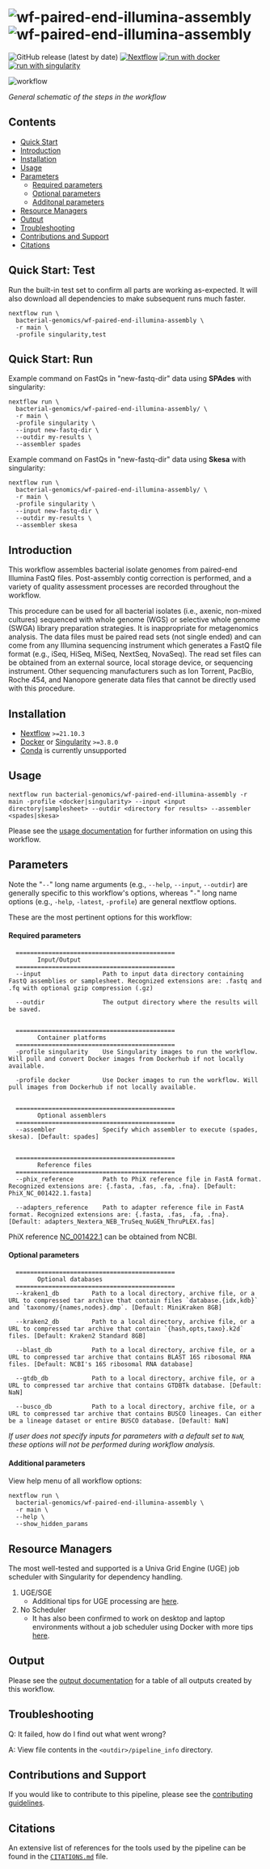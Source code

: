 # ![wf-paired-end-illumina-assembly](docs/images/wf-paired-end-illumina-assembly_logo_light.png#gh-light-mode-only) ![wf-paired-end-illumina-assembly](docs/images/wf-paired-end-illumina-assembly_logo_dark.png#gh-dark-mode-only)

![GitHub release (latest by date)](https://img.shields.io/github/v/release/bacterial-genomics/wf-paired-end-illumina-assembly)
[![Nextflow](https://img.shields.io/badge/nextflow%20DSL2-%E2%89%A522.04.3-23aa62.svg)](https://www.nextflow.io/)
[![run with docker](https://img.shields.io/badge/run%20with-docker-0db7ed?labelColor=000000&logo=docker)](https://www.docker.com/)
[![run with singularity](https://img.shields.io/badge/run%20with-singularity-1d355c.svg?labelColor=000000)](https://sylabs.io/docs/)

![workflow](docs/images/wf-paired-end-illumina-assembly_workflow.png)

_General schematic of the steps in the workflow_

## Contents

- [Quick Start](#quick-start-test)
- [Introduction](#introduction)
- [Installation](#installation)
- [Usage](#usage)
- [Parameters](#parameters)
  - [Required parameters](#required-parameters)
  - [Optional parameters](#optional-parameters)
  - [Additonal parameters](#additional-parameters)
- [Resource Managers](#resource-managers)
- [Output](#output)
- [Troubleshooting](#troubleshooting)
- [Contributions and Support](#contributions-and-support)
- [Citations](#citations)

## Quick Start: Test

Run the built-in test set to confirm all parts are working as-expected. It will also download all dependencies to make subsequent runs much faster.

```
nextflow run \
  bacterial-genomics/wf-paired-end-illumina-assembly \
  -r main \
  -profile singularity,test
```

## Quick Start: Run

Example command on FastQs in "new-fastq-dir" data using **SPAdes** with singularity:

```
nextflow run \
  bacterial-genomics/wf-paired-end-illumina-assembly/ \
  -r main \
  -profile singularity \
  --input new-fastq-dir \
  --outdir my-results \
  --assembler spades
```

Example command on FastQs in "new-fastq-dir" data using **Skesa** with singularity:

```
nextflow run \
  bacterial-genomics/wf-paired-end-illumina-assembly/ \
  -r main \
  -profile singularity \
  --input new-fastq-dir \
  --outdir my-results \
  --assembler skesa
```

## Introduction

This workflow assembles bacterial isolate genomes from paired-end Illumina FastQ files. Post-assembly contig correction is performed, and a variety of quality assessment processes are recorded throughout the workflow.

This procedure can be used for all bacterial isolates (i.e., axenic, non-mixed cultures) sequenced with whole genome (WGS) or selective whole genome (SWGA) library preparation strategies. It is inappropriate for metagenomics analysis. The data files must be paired read sets (not single ended) and can come from any Illumina sequencing instrument which generates a FastQ file format (e.g., iSeq, HiSeq, MiSeq, NextSeq, NovaSeq). The read set files can be obtained from an external source, local storage device, or sequencing instrument. Other sequencing manufacturers such as Ion Torrent, PacBio, Roche 454, and Nanopore generate data files that cannot be directly used with this procedure.

## Installation

- [Nextflow](https://www.nextflow.io/docs/latest/getstarted.html#installation) `>=21.10.3`
- [Docker](https://docs.docker.com/engine/installation/) or [Singularity](https://www.sylabs.io/guides/3.0/user-guide/) `>=3.8.0`
- [Conda](https://docs.conda.io/projects/conda/en/latest/user-guide/install/index.html) is currently unsupported

## Usage

```
nextflow run bacterial-genomics/wf-paired-end-illumina-assembly -r main -profile <docker|singularity> --input <input directory|samplesheet> --outdir <directory for results> --assembler <spades|skesa>
```

Please see the [usage documentation](docs/usage.md) for further information on using this workflow.

## Parameters

Note the "`--`" long name arguments (e.g., `--help`, `--input`, `--outdir`) are generally specific to this workflow's options, whereas "`-`" long name options (e.g., `-help`, `-latest`, `-profile`) are general nextflow options.

These are the most pertinent options for this workflow:

#### Required parameters

```
  ============================================
        Input/Output
  ============================================
  --input                 Path to input data directory containing FastQ assemblies or samplesheet. Recognized extensions are: .fastq and .fq with optional gzip compression (.gz)

  --outdir                The output directory where the results will be saved.


  ============================================
        Container platforms
  ============================================
  -profile singularity    Use Singularity images to run the workflow. Will pull and convert Docker images from Dockerhub if not locally available.

  -profile docker         Use Docker images to run the workflow. Will pull images from Dockerhub if not locally available.


  ============================================
        Optional assemblers
  ============================================
  --assembler             Specify which assembler to execute (spades, skesa). [Default: spades]


  ============================================
        Reference files
  ============================================
  --phix_reference        Path to PhiX reference file in FastA format. Recognized extensions are: {.fasta, .fas, .fa, .fna}. [Default: PhiX_NC_001422.1.fasta]

  --adapters_reference    Path to adapter reference file in FastA format. Recognized extensions are: {.fasta, .fas, .fa, .fna}. [Default: adapters_Nextera_NEB_TruSeq_NuGEN_ThruPLEX.fas]

```

PhiX reference [NC_001422.1](https://www.ncbi.nlm.nih.gov/nuccore/NC_001422.1) can be obtained from NCBI.

#### Optional parameters

```
  ============================================
        Optional databases
  ============================================
  --kraken1_db         Path to a local directory, archive file, or a URL to compressed tar archive that contain files `database.{idx,kdb}` and `taxonomy/{names,nodes}.dmp`. [Default: MiniKraken 8GB]

  --kraken2_db         Path to a local directory, archive file, or a URL to compressed tar archive that contain `{hash,opts,taxo}.k2d` files. [Default: Kraken2 Standard 8GB]

  --blast_db           Path to a local directory, archive file, or a URL to compressed tar archive that contains BLAST 16S ribosomal RNA files. [Default: NCBI's 16S ribosomal RNA database]

  --gtdb_db            Path to a local directory, archive file, or a URL to compressed tar archive that contains GTDBTk database. [Default: NaN]

  --busco_db           Path to a local directory, archive file, or a URL to compressed tar archive that contains BUSCO lineages. Can either be a lineage dataset or entire BUSCO database. [Default: NaN]
```

_If user does not specify inputs for parameters with a default set to `NaN`, these options will not be performed during workflow analysis._

#### Additional parameters

View help menu of all workflow options:

```
nextflow run \
  bacterial-genomics/wf-paired-end-illumina-assembly \
  -r main \
  --help \
  --show_hidden_params
```

## Resource Managers

The most well-tested and supported is a Univa Grid Engine (UGE) job scheduler with Singularity for dependency handling.

1. UGE/SGE
   - Additional tips for UGE processing are [here](docs/HPC-UGE-scheduler.md).
2. No Scheduler
   - It has also been confirmed to work on desktop and laptop environments without a job scheduler using Docker with more tips [here](docs/local-device.md).

## Output

Please see the [output documentation](docs/output.md) for a table of all outputs created by this workflow.

## Troubleshooting

Q: It failed, how do I find out what went wrong?

A: View file contents in the `<outdir>/pipeline_info` directory.

## Contributions and Support

If you would like to contribute to this pipeline, please see the [contributing guidelines](.github/CONTRIBUTING.md).

## Citations

An extensive list of references for the tools used by the pipeline can be found in the [`CITATIONS.md`](CITATIONS.md) file.
